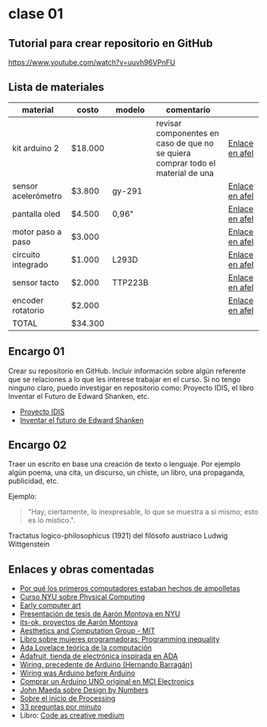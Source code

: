 # clase 01

## Tutorial para crear repositorio en GitHub

<https://www.youtube.com/watch?v=uuvh96VPnFU>

## Lista de materiales

| material            | costo   | modelo  | comentario                                                                      |                                                                                                |
|---------------------|---------|---------|---------------------------------------------------------------------------------|------------------------------------------------------------------------------------------------|
| kit arduino 2       | $18.000 |         | revisar componentes en caso de que no se quiera comprar todo el material de una | [Enlace en afel](https://afel.cl/products/kit-inicial-arduino-version-2?_pos=3&_sid=c04d9eed6&_ss=r)             |
| sensor acelerómetro |  $3.800 | gy-291  |                                                                                 | [Enlace en afel](https://afel.cl/products/sensor-acelerometro-gy-291-adxl345-3-ejes?_pos=6&_sid=d5ec1123b&_ss=r) |
| pantalla oled       |  $4.500 | 0,96"   |                                                                                 | [Enlace en afel](https://afel.cl/products/pantalla-lcd-oled-azul-y-amarillo-0-96?_pos=26&_sid=fd5d32b8c&_ss=r)   |
| motor paso a paso   |  $3.000 |         |                                                                                 | [Enlace en afel](https://afel.cl/products/mini-motor-paso-a-paso-driver-board-uln2003)                           |
| circuito integrado  |  $1.000 | L293D   |                                                                                 | [Enlace en afel](https://afel.cl/products/chips-l293d-driver-motor-puente-h?_pos=1&_sid=b07869795&_ss=r)         |
| sensor tacto        |  $2.000 | TTP223B |                                                                                 | [Enlace en afel](https://afel.cl/products/sensor-capacitivo-touch-ttp223b?_pos=1&_sid=e94488b59&_ss=r)           |
| encoder rotatorio   |  $2.000 |         |                                                                                 | [Enlace en afel](https://afel.cl/products/encoder-rotatorio-ky-040-360-grados?_pos=1&_sid=bc31a0ec2&_ss=r)       |
| TOTAL               | $34.300 |         |                                                                                 |                                                                                                |



## Encargo 01

Crear su repositorio en GitHub. Incluir información sobre algún referente que se relaciones a lo que les interese trabajar en el curso. Si no tengo ninguno claro, puedo investigar en repositorio como: Proyecto IDIS, el libro Inventar el Futuro de Edward Shanken, etc.

- [Proyecto IDIS](https://proyectoidis.org/)
- [Inventar el futuro de Edward Shanken](../libros/shanken_inventar-el-futuro_arte_elec_nm_2013.pdf)

## Encargo 02 

Traer un escrito en base una creación de texto o lenguaje. Por ejemplo algún poema, una cita, un discurso, un chiste, un libro, una propaganda, publicidad, etc.

Ejemplo: 

> "Hay, ciertamente, lo inexpresable, lo
que se muestra a si mismo; esto es lo
místico.". 

Tractatus logico-philosophicus (1921) del filósofo austriaco Ludwig Wittgenstein

## Enlaces y obras comentadas

- [Por qué los primeros computadores estaban hechos de ampolletas](https://www.youtube.com/watch?v=FU_YFpfDqqA)
- [Curso NYU sobre Physical Computing](https://itp.nyu.edu/physcomp/syllabus-fall-2025/)
- [Early computer art](https://www.amygoodchild.com/blog/computer-art-50s-and-60s)
- [Presentación de tesis de Aarón Montoya en NYU](https://vimeo.com/216762164)
- [its-ok, proyectos de Aarón Montoya](https://github.com/montoyamoraga/its-ok)
- [Aesthetics and Computation Group - MIT](https://acg.media.mit.edu/)
- [Libro sobre mujeres programadoras: Programming inequality](https://mitpress.mit.edu/9780262535182/programmed-inequality/)
- [Ada Lovelace teórica de la computación](https://es.wikipedia.org/wiki/Ada_Lovelace)
- [Adafruit, tienda de electrónica inspirada en ADA](https://www.adafruit.com/)
- [Wiring, precedente de Arduino (Hernando Barragán)](https://wiring.org.co/hardware/)
- [Wiring was Arduino before Arduino](https://hackaday.com/2016/03/04/wiring-was-arduino-before-arduino/)
- [Comprar un Arduino UNO original en MCI Electronics](https://mcielectronics.cl/shop/product/arduino-uno-r3-arduino-10230/)
- [John Maeda sobre Design by Numbers](https://maeda.pm/2017/12/01/design-by-numbers-in-2017/)
- [Sobre el inicio de Processing](https://www.benfry.com/writing/archives/513/)
- [33 preguntas por minuto](https://www.lozano-hemmer.com/33_questions_per_minute.php)
- Libro: [Code as creative medium](../libros/f62d933fc6600b64d975fa76ba7d93c9.pdf)